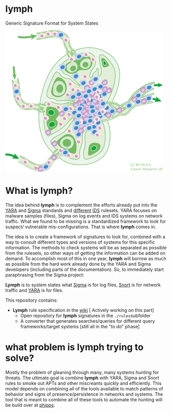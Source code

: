 # lymph
Generic Signature Format for System States

 ![lymph](docs/lymph01.svg)

# What is lymph?

The idea behind **lymph** is to complement the efforts already put into the [YARA](https://github.com/VirusTotal/yara) and [Sigma](https://github.com/Neo23x0/sigma) standards and [different](https://www.snort.org/) [IDS](https://suricata-ids.org/) rulesets. YARA focuses on malware samples (files), Sigma on log events and IDS systems on network traffic. What we found to be missing is a standardized framework to look for suspect/ vulnerable mis-configurations. That is where **lymph** comes in.

The idea is to create a framework of signatures to look for, combined with a way to consult different types and versions of systems for this specific information. The methods to check systems will be as separated as possible from the rulesets, so other ways of getting the information can be added on demand.  To accomplish most of this in one year, **lymph** will borrow as much as possible from the hard work already done by the YARA and Sigma developers (including parts of the documentation). So, to immediately start paraphrasing from the Sigma project:

**Lymph** is to system states what [Sigma](https://github.com/Neo23x0/sigma) is for log files, [Snort](https://www.snort.org/) is for network traffic and [YARA](https://github.com/VirusTotal/yara) is for files.

This repository contains:

- **Lymph** rule specification in the [wiki](https://github.com/avuko/lymph/wiki/Specification) [ Actively working on this part]
  - Open repository for **lymph** signatures in the `./rules`subfolder
  - A converter that generates searches/queries for different query frameworks/target systems [still all in the "*to do*" phase]

# what problem is lymph trying to solve?

Mostly the problem of gleaning through many, many systems hunting for threats. The ultimate goal is combine **lymph** with YARA, Sigma and Snort rules to smoke out APTs and other miscreants quickly and efficiently. This model depends on combining all of the tools available to match patterns of behavior and signs of presence/persistence in networks and systems. The tool that is meant to combine all of these tools to automate the hunting will be build over at [phipps](https://github.com/avuko/phipps).